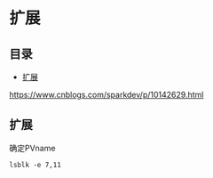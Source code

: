 # 扩展

## 目录

-   [扩展](#扩展)

<https://www.cnblogs.com/sparkdev/p/10142629.html>

## 扩展

确定PVname

```纯文本
lsblk -e 7,11
```
